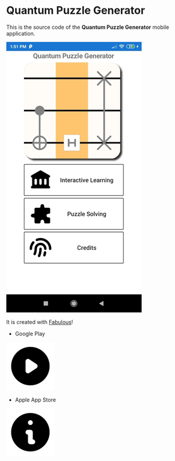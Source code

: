 # Quantum Puzzle Generator

This is the source code of the **Quantum Puzzle Generator** mobile application.

![](readme_images/screenshot.jpg)

It is created with [Fabulous](https://fsprojects.github.io/Fabulous/)!

* Google Play

[![Foo](readme_images/play_dark.png)](https://play.google.com/store/apps/details?id=com.github.mrdimosthenis.quantumpuzzlegenerator)

* Apple App Store

[![Foo](readme_images/info_dark.png)](https://apps.apple.com/us/app/quantum-puzzle-generator/id1551795039)
